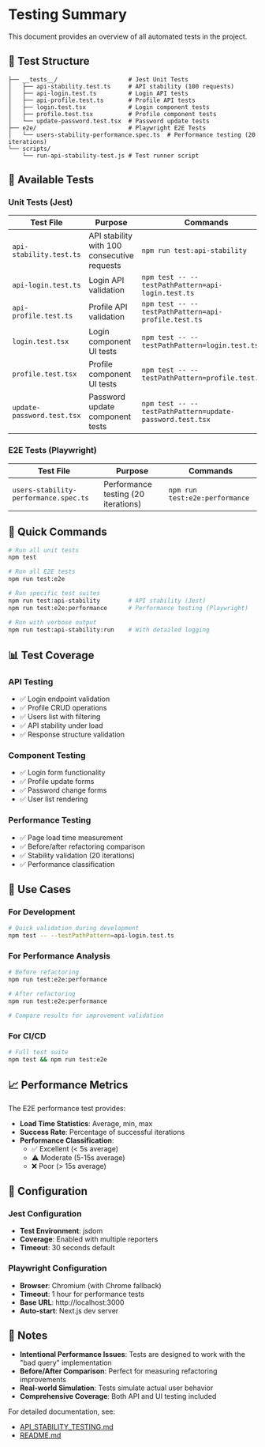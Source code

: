 # Testing Summary

This document provides an overview of all automated tests in the project.

## 📁 Test Structure

```
├── __tests__/                    # Jest Unit Tests
│   ├── api-stability.test.ts     # API stability (100 requests)
│   ├── api-login.test.ts         # Login API tests
│   ├── api-profile.test.ts       # Profile API tests
│   ├── login.test.tsx            # Login component tests
│   ├── profile.test.tsx          # Profile component tests
│   └── update-password.test.tsx  # Password update tests
├── e2e/                          # Playwright E2E Tests
│   └── users-stability-performance.spec.ts  # Performance testing (20 iterations)
└── scripts/
    └── run-api-stability-test.js # Test runner script
```

## 🧪 Available Tests

### Unit Tests (Jest)

| Test File                  | Purpose                                     | Commands                                                 |
| -------------------------- | ------------------------------------------- | -------------------------------------------------------- |
| `api-stability.test.ts`    | API stability with 100 consecutive requests | `npm run test:api-stability`                             |
| `api-login.test.ts`        | Login API validation                        | `npm test -- --testPathPattern=api-login.test.ts`        |
| `api-profile.test.ts`      | Profile API validation                      | `npm test -- --testPathPattern=api-profile.test.ts`      |
| `login.test.tsx`           | Login component UI tests                    | `npm test -- --testPathPattern=login.test.tsx`           |
| `profile.test.tsx`         | Profile component UI tests                  | `npm test -- --testPathPattern=profile.test.tsx`         |
| `update-password.test.tsx` | Password update component tests             | `npm test -- --testPathPattern=update-password.test.tsx` |

### E2E Tests (Playwright)

| Test File                             | Purpose                             | Commands                       |
| ------------------------------------- | ----------------------------------- | ------------------------------ |
| `users-stability-performance.spec.ts` | Performance testing (20 iterations) | `npm run test:e2e:performance` |

## 🚀 Quick Commands

```bash
# Run all unit tests
npm test

# Run all E2E tests
npm run test:e2e

# Run specific test suites
npm run test:api-stability        # API stability (Jest)
npm run test:e2e:performance      # Performance testing (Playwright)

# Run with verbose output
npm run test:api-stability:run    # With detailed logging
```

## 📊 Test Coverage

### API Testing

- ✅ Login endpoint validation
- ✅ Profile CRUD operations
- ✅ Users list with filtering
- ✅ API stability under load
- ✅ Response structure validation

### Component Testing

- ✅ Login form functionality
- ✅ Profile update forms
- ✅ Password change forms
- ✅ User list rendering

### Performance Testing

- ✅ Page load time measurement
- ✅ Before/after refactoring comparison
- ✅ Stability validation (20 iterations)
- ✅ Performance classification

## 🎯 Use Cases

### For Development

```bash
# Quick validation during development
npm test -- --testPathPattern=api-login.test.ts
```

### For Performance Analysis

```bash
# Before refactoring
npm run test:e2e:performance

# After refactoring
npm run test:e2e:performance

# Compare results for improvement validation
```

### For CI/CD

```bash
# Full test suite
npm test && npm run test:e2e
```

## 📈 Performance Metrics

The E2E performance test provides:

- **Load Time Statistics**: Average, min, max
- **Success Rate**: Percentage of successful iterations
- **Performance Classification**:
  - ✅ Excellent (< 5s average)
  - ⚠️ Moderate (5-15s average)
  - ❌ Poor (> 15s average)

## 🔧 Configuration

### Jest Configuration

- **Test Environment**: jsdom
- **Coverage**: Enabled with multiple reporters
- **Timeout**: 30 seconds default

### Playwright Configuration

- **Browser**: Chromium (with Chrome fallback)
- **Timeout**: 1 hour for performance tests
- **Base URL**: http://localhost:3000
- **Auto-start**: Next.js dev server

## 📝 Notes

- **Intentional Performance Issues**: Tests are designed to work with the "bad query" implementation
- **Before/After Comparison**: Perfect for measuring refactoring improvements
- **Real-world Simulation**: Tests simulate actual user behavior
- **Comprehensive Coverage**: Both API and UI testing included

For detailed documentation, see:

- [API_STABILITY_TESTING.md](./API_STABILITY_TESTING.md)
- [README.md](./README.md#testing)
